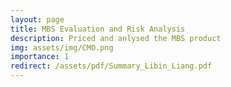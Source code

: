 ```yaml
---
layout: page
title: MBS Evaluation and Risk Analysis
description: Priced and anlysed the MBS product
img: assets/img/CMO.png
importance: 1
redirect: /assets/pdf/Summary_Libin_Liang.pdf
---
```

